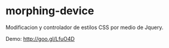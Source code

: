 morphing-device
===============

Modificacion y controlador de estilos CSS por medio de Jquery.

Demo: http://goo.gl/LfuO4D
